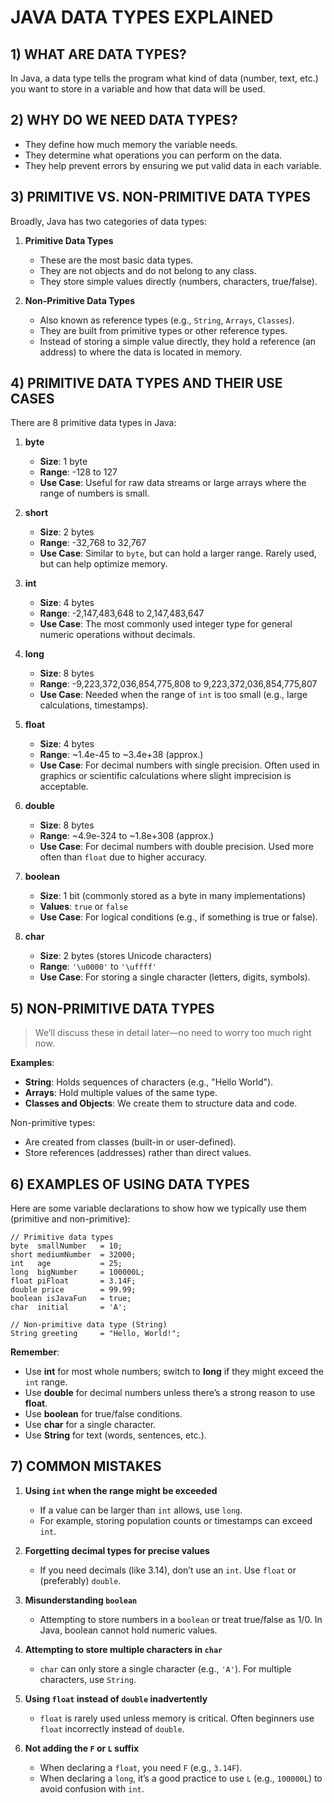 # JAVA DATA TYPES EXPLAINED

## 1) WHAT ARE DATA TYPES?
In Java, a data type tells the program what kind of data (number, text, etc.) you want to store in a variable and how that data will be used.

## 2) WHY DO WE NEED DATA TYPES?
- They define how much memory the variable needs.
- They determine what operations you can perform on the data.
- They help prevent errors by ensuring we put valid data in each variable.

## 3) PRIMITIVE VS. NON-PRIMITIVE DATA TYPES
Broadly, Java has two categories of data types:

1. **Primitive Data Types**
   - These are the most basic data types.
   - They are not objects and do not belong to any class.
   - They store simple values directly (numbers, characters, true/false).

2. **Non-Primitive Data Types**
   - Also known as reference types (e.g., `String`, `Arrays`, `Classes`).
   - They are built from primitive types or other reference types.
   - Instead of storing a simple value directly, they hold a reference (an address) to where the data is located in memory.

## 4) PRIMITIVE DATA TYPES AND THEIR USE CASES
There are 8 primitive data types in Java:

1. **byte**
   - **Size**: 1 byte
   - **Range**: -128 to 127
   - **Use Case**: Useful for raw data streams or large arrays where the range of numbers is small.

2. **short**
   - **Size**: 2 bytes
   - **Range**: -32,768 to 32,767
   - **Use Case**: Similar to `byte`, but can hold a larger range. Rarely used, but can help optimize memory.

3. **int**
   - **Size**: 4 bytes
   - **Range**: -2,147,483,648 to 2,147,483,647
   - **Use Case**: The most commonly used integer type for general numeric operations without decimals.

4. **long**
   - **Size**: 8 bytes
   - **Range**: -9,223,372,036,854,775,808 to 9,223,372,036,854,775,807
   - **Use Case**: Needed when the range of `int` is too small (e.g., large calculations, timestamps).

5. **float**
   - **Size**: 4 bytes
   - **Range**: ~1.4e-45 to ~3.4e+38 (approx.)
   - **Use Case**: For decimal numbers with single precision. Often used in graphics or scientific calculations where slight imprecision is acceptable.

6. **double**
   - **Size**: 8 bytes
   - **Range**: ~4.9e-324 to ~1.8e+308 (approx.)
   - **Use Case**: For decimal numbers with double precision. Used more often than `float` due to higher accuracy.

7. **boolean**
   - **Size**: 1 bit (commonly stored as a byte in many implementations)
   - **Values**: `true` or `false`
   - **Use Case**: For logical conditions (e.g., if something is true or false).

8. **char**
   - **Size**: 2 bytes (stores Unicode characters)
   - **Range**: `'\u0000'` to `'\uffff'`
   - **Use Case**: For storing a single character (letters, digits, symbols).

## 5) NON-PRIMITIVE DATA TYPES
> We’ll discuss these in detail later—no need to worry too much right now.

**Examples**:
- **String**: Holds sequences of characters (e.g., "Hello World").
- **Arrays**: Hold multiple values of the same type.
- **Classes and Objects**: We create them to structure data and code.

Non-primitive types:
- Are created from classes (built-in or user-defined).
- Store references (addresses) rather than direct values.

## 6) EXAMPLES OF USING DATA TYPES
Here are some variable declarations to show how we typically use them (primitive and non-primitive):

    // Primitive data types
    byte  smallNumber   = 10;
    short mediumNumber  = 32000;
    int   age           = 25;
    long  bigNumber     = 100000L;
    float piFloat       = 3.14F;
    double price        = 99.99;
    boolean isJavaFun   = true;
    char  initial       = 'A';

    // Non-primitive data type (String)
    String greeting     = "Hello, World!";

**Remember**:
- Use **int** for most whole numbers; switch to **long** if they might exceed the `int` range.
- Use **double** for decimal numbers unless there’s a strong reason to use **float**.
- Use **boolean** for true/false conditions.
- Use **char** for a single character.
- Use **String** for text (words, sentences, etc.).

## 7) COMMON MISTAKES

1. **Using `int` when the range might be exceeded**
   - If a value can be larger than `int` allows, use `long`.
   - For example, storing population counts or timestamps can exceed `int`.

2. **Forgetting decimal types for precise values**
   - If you need decimals (like 3.14), don’t use an `int`. Use `float` or (preferably) `double`.

3. **Misunderstanding `boolean`**
   - Attempting to store numbers in a `boolean` or treat true/false as 1/0. In Java, boolean cannot hold numeric values.

4. **Attempting to store multiple characters in `char`**
   - `char` can only store a single character (e.g., `'A'`). For multiple characters, use `String`.

5. **Using `float` instead of `double` inadvertently**
   - `float` is rarely used unless memory is critical. Often beginners use `float` incorrectly instead of `double`.

6. **Not adding the `F` or `L` suffix**
   - When declaring a `float`, you need `F` (e.g., `3.14F`).
   - When declaring a `long`, it’s a good practice to use `L` (e.g., `100000L`) to avoid confusion with `int`.

